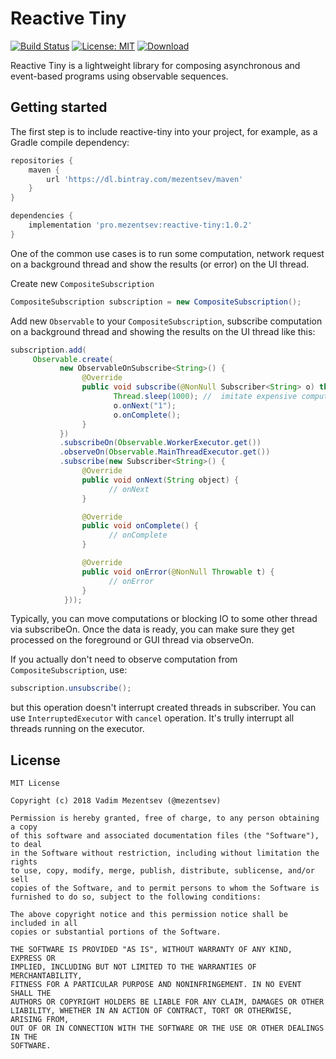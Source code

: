 # Reactive Tiny
[![Build Status](https://travis-ci.org/mezentsev/reactive-tiny.svg?branch=master)](https://travis-ci.org/mezentsev/reactive-tiny)
[![License: MIT](https://img.shields.io/badge/License-MIT-yellow.svg)](https://opensource.org/licenses/MIT)
[ ![Download](https://api.bintray.com/packages/mezentsev/maven/reactive-tiny/images/download.svg) ](https://bintray.com/mezentsev/maven/reactive-tiny/_latestVersion)

Reactive Tiny is a lightweight library for composing asynchronous and event-based programs using observable sequences.

## Getting started

The first step is to include reactive-tiny into your project, for example, as a Gradle compile dependency:

```groovy
repositories {
    maven {
        url 'https://dl.bintray.com/mezentsev/maven'
    }
}

dependencies {
    implementation 'pro.mezentsev:reactive-tiny:1.0.2'
}
```

One of the common use cases is to run some computation, network request on a background thread and show the results (or error) on the UI thread.

Create new `CompositeSubscription`

```java
CompositeSubscription subscription = new CompositeSubscription();
```

Add new `Observable` to your `CompositeSubscription`, subscribe computation on a background thread and showing the results on the UI thread like this:

```java
subscription.add(
     Observable.create(
           new ObservableOnSubscribe<String>() {
                @Override
                public void subscribe(@NonNull Subscriber<String> o) throws Exception {
                       Thread.sleep(1000); //  imitate expensive computation
                       o.onNext("1");
                       o.onComplete();
                }
           })
           .subscribeOn(Observable.WorkerExecutor.get())
           .observeOn(Observable.MainThreadExecutor.get())
           .subscribe(new Subscriber<String>() {
                @Override
                public void onNext(String object) {
                      // onNext
                }

                @Override
                public void onComplete() {
                      // onComplete
                }

                @Override
                public void onError(@NonNull Throwable t) {
                      // onError
                }
            }));
```

Typically, you can move computations or blocking IO to some other thread via subscribeOn. Once the data is ready, you can make sure they get processed on the foreground or GUI thread via observeOn.

If you actually don't need to observe computation from `CompositeSubscription`, use:

```java
subscription.unsubscribe();
```

but this operation doesn't interrupt created threads in subscriber. You can use `InterruptedExecutor` with `cancel` operation. It's trully interrupt all threads running on the executor.

## License
```
MIT License

Copyright (c) 2018 Vadim Mezentsev (@mezentsev)

Permission is hereby granted, free of charge, to any person obtaining a copy
of this software and associated documentation files (the "Software"), to deal
in the Software without restriction, including without limitation the rights
to use, copy, modify, merge, publish, distribute, sublicense, and/or sell
copies of the Software, and to permit persons to whom the Software is
furnished to do so, subject to the following conditions:

The above copyright notice and this permission notice shall be included in all
copies or substantial portions of the Software.

THE SOFTWARE IS PROVIDED "AS IS", WITHOUT WARRANTY OF ANY KIND, EXPRESS OR
IMPLIED, INCLUDING BUT NOT LIMITED TO THE WARRANTIES OF MERCHANTABILITY,
FITNESS FOR A PARTICULAR PURPOSE AND NONINFRINGEMENT. IN NO EVENT SHALL THE
AUTHORS OR COPYRIGHT HOLDERS BE LIABLE FOR ANY CLAIM, DAMAGES OR OTHER
LIABILITY, WHETHER IN AN ACTION OF CONTRACT, TORT OR OTHERWISE, ARISING FROM,
OUT OF OR IN CONNECTION WITH THE SOFTWARE OR THE USE OR OTHER DEALINGS IN THE
SOFTWARE.
```
